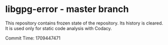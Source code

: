 # libgpg-error - master branch

This repository contains frozen state of the repository.
Its history is cleared. It is used only for static code
analysis with Codacy.

Commit Time: 1709447471